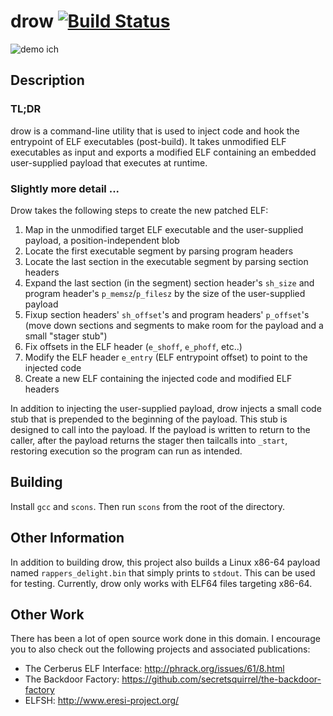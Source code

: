 # drow [![Build Status](https://travis-ci.org/zznop/ich.svg?branch=master)](https://travis-ci.org/zznop/drow)

![demo ich](drow.gif)

## Description

### TL;DR
drow is a command-line utility that is used to inject code and hook the entrypoint of ELF executables (post-build). It
takes unmodified ELF executables as input and exports a modified ELF containing an embedded user-supplied payload that
executes at runtime.

### Slightly more detail ...

Drow takes the following steps to create the new patched ELF:

1. Map in the unmodified target ELF executable and the user-supplied payload, a position-independent blob
2. Locate the first executable segment by parsing program headers
3. Locate the last section in the executable segment by parsing section headers
4. Expand the last section (in the segment) section header's `sh_size` and program header's `p_memsz`/`p_filesz` by
   the size of the user-supplied payload
5. Fixup section headers' `sh_offset`'s and program headers' `p_offset`'s (move down sections and segments to make room
   for the payload and a small "stager stub")
6. Fix offsets in the ELF header (`e_shoff`, `e_phoff`, etc..)
7. Modify the ELF header `e_entry` (ELF entrypoint offset) to point to the injected code
8. Create a new ELF containing the injected code and modified ELF headers

In addition to injecting the user-supplied payload, drow injects a small code stub that is prepended to the beginning of
the payload. This stub is designed to call into the payload. If the payload is written to return to the caller, after the
payload returns the stager then tailcalls into `_start`, restoring execution so the program can run as intended.

## Building

Install `gcc` and `scons`. Then run `scons` from the root of the directory.

## Other Information

In addition to building drow, this project also builds a Linux x86-64 payload named `rappers_delight.bin` that simply
prints to `stdout`. This can be used for testing. Currently, drow only works with ELF64 files targeting x86-64.

## Other Work

There has been a lot of open source work done in this domain. I encourage you to also check out the following projects
and associated publications:

* The Cerberus ELF Interface: http://phrack.org/issues/61/8.html
* The Backdoor Factory: https://github.com/secretsquirrel/the-backdoor-factory
* ELFSH: http://www.eresi-project.org/ 

